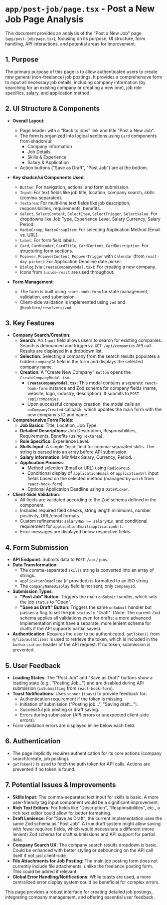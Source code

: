 # `app/post-job/page.tsx` - Post a New Job Page Analysis

This document provides an analysis of the "Post a New Job" page (`app/post-job/page.tsx`), focusing on its purpose, UI structure, form handling, API interactions, and potential areas for improvement.

## 1. Purpose

The primary purpose of this page is to allow authenticated users to create new general (non-freelance) job postings. It provides a comprehensive form to input all necessary job details, including company information (by searching for an existing company or creating a new one), job role specifics, salary, and application method.

## 2. UI Structure & Components

*   **Overall Layout**:
    *   Page header with a "Back to jobs" link and title "Post a New Job".
    *   The form is organized into logical sections using `Card` components from shadcn/ui:
        *   Company Information
        *   Job Details
        *   Skills & Experience
        *   Salary & Application
    *   Action buttons ("Save as Draft", "Post Job") are at the bottom.

*   **Key shadcn/ui Components Used**:
    *   `Button`: For navigation, actions, and form submission.
    *   `Input`: For text fields like job title, location, company search, skills (comma-separated).
    *   `Textarea`: For multi-line text fields like job description, responsibilities, requirements, benefits.
    *   `Select`, `SelectContent`, `SelectItem`, `SelectTrigger`, `SelectValue`: For dropdowns like Job Type, Experience Level, Salary Currency, Salary Period.
    *   `RadioGroup`, `RadioGroupItem`: For selecting Application Method (Email vs. URL).
    *   `Label`: For form field labels.
    *   `Card`, `CardHeader`, `CardTitle`, `CardContent`, `CardDescription`: For structuring form sections.
    *   `Popover`, `PopoverContent`, `PopoverTrigger` with `Calendar` (from `react-day-picker`): For Application Deadline date picker.
    *   `Dialog` (via `CreateCompanyModal.tsx`): For creating a new company.
    *   Icons from `lucide-react` are used throughout.

*   **Form Management**:
    *   The form is built using `react-hook-form` for state management, validation, and submission.
    *   Client-side validation is implemented using `zod` and `@hookform/resolvers/zod`.

## 3. Key Features

*   **Company Search/Creation**:
    *   **Search**: An `Input` field allows users to search for existing companies. Search is debounced and triggers a `GET /api/companies` API call. Results are displayed in a dropdown list.
    *   **Selection**: Selecting a company from the search results populates a hidden `companyId` field in the form and displays the selected company name.
    *   **Creation**: A "Create New Company" `Button` opens the `CreateCompanyModal.tsx`.
        *   **`CreateCompanyModal.tsx`**: This modal contains a separate `react-hook-form` instance and Zod schema for company fields (name, website, logo, industry, description). It submits to `POST /api/companies`.
        *   Upon successful company creation, the modal calls an `onCompanyCreated` callback, which updates the main form with the new company's ID and name.
*   **Comprehensive Form Fields**:
    *   **Job Basics**: Title, Location, Job Type.
    *   **Detailed Descriptions**: Job Description, Responsibilities, Requirements, Benefits (using `Textarea`).
    *   **Role Specifics**: Experience Level.
    *   **Skills Input**: A simple `Input` field for comma-separated skills. The string is parsed into an array before API submission.
    *   **Salary Information**: Min/Max Salary, Currency, Period.
    *   **Application Process**:
        *   Method selection (Email or URL) using `RadioGroup`.
        *   Conditional display of `applicationEmail` or `applicationUrl` input fields based on the selected method (managed by `watch` from `react-hook-form`).
        *   Optional Application Deadline using a `DatePicker`.
*   **Client-Side Validation**:
    *   All fields are validated according to the Zod schema defined in the component.
    *   Includes required field checks, string length minimums, number positivity, URL/email formats.
    *   Custom refinements: `salaryMax >= salaryMin`, and conditional requirement for `applicationEmail`/`applicationUrl`.
    *   Error messages are displayed below respective fields.

## 4. Form Submission

*   **API Endpoint**: Submits data to `POST /api/jobs`.
*   **Data Transformation**:
    *   The comma-separated `skills` string is converted into an array of strings.
    *   `applicationDeadline` (if provided) is formatted to an ISO string.
    *   The `companyNameDisplay` field is not sent; only `companyId`.
*   **Submission Types**:
    *   **"Post Job" Button**: Triggers the main `onSubmit` handler, which sets the job `status` to "Open".
    *   **"Save as Draft" Button**: Triggers the same `onSubmit` handler but passes a flag to set the job `status` to "Draft". (Note: The current Zod schema applies all validations even for drafts; a more advanced implementation might have a separate, more lenient schema for drafts if the API supports partial saves).
*   **Authentication**: Requires the user to be authenticated. `getToken()` from `@/lib/authClient` is used to retrieve the token, which is included in the `Authorization` header of the API request. If no token, submission is prevented.

## 5. User Feedback

*   **Loading States**: The "Post Job" and "Save as Draft" buttons show a loading state (e.g., "Posting Job...") and are disabled during API submission (`isSubmitting` from `react-hook-form`).
*   **Toast Notifications**: Uses `sonner` (`toast`) to provide feedback for:
    *   Authentication requirement if the token is missing.
    *   Initiation of submission ("Posting job...", "Saving draft...").
    *   Successful job posting or draft saving.
    *   Errors during submission (API errors or unexpected client-side errors).
*   Form validation errors are displayed inline below each field.

## 6. Authentication

*   The page implicitly requires authentication for its core actions (company search/create, job posting).
*   `getToken()` is used to fetch the auth token for API calls. Actions are prevented if no token is found.

## 7. Potential Issues & Improvements

*   **Skills Input**: The comma-separated text input for skills is basic. A more user-friendly tag input component would be a significant improvement.
*   **Rich Text Editors**: For fields like "Description", "Responsibilities", etc., a rich text editor could allow for better formatting.
*   **Draft Lenience**: For "Save as Draft", the current implementation uses the same Zod schema as "Post Job". A true draft system might allow saving with fewer required fields, which would necessitate a different (more lenient) Zod schema for draft submissions and API support for partial data.
*   **Company Search UX**: The company search results dropdown is basic. Could be enhanced with better styling or debouncing on the API call itself if not just client-side.
*   **File Attachments for Job Posting**: The main job posting form does not currently include file attachments, unlike the freelance posting form. This could be added if relevant.
*   **Global Error Handling/Notifications**: While toasts are used, a more centralized error display system could be beneficial for complex errors.

This page provides a robust interface for creating detailed job postings, integrating company management, and offering essential user feedback.

